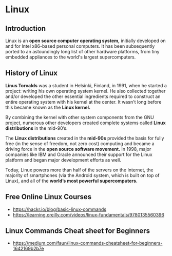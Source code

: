 # Linux

## Introduction
Linux is an **open source computer operating system,** initially developed on and for Intel x86-based personal computers. It has been subsequently ported to an astoundingly long list of other hardware platforms, from tiny embedded appliances to the world's largest supercomputers.

## History of Linux
**Linus Torvalds** was a student in Helsinki, Finland, in 1991, when he started a project: writing his own operating system kernel. He also collected together and/or developed the other essential ingredients required to construct an entire operating system with his kernel at the center. It wasn't long before this became known as the **Linux kernel.**

 By combining the kernel with other system components from the GNU project, numerous other developers created complete systems called **Linux distributions** in the mid-90’s.

 The **Linux distributions** created in the **mid-90s** provided the basis for fully free (in the sense of freedom, not zero cost) computing and became a driving force in the **open source software movement.** In 1998, major companies like IBM and Oracle announced their support for the Linux platform and began major development efforts as well.

 Today, Linux powers more than half of the servers on the Internet, the majority of smartphones (via the Android system, which is built on top of Linux), and all of the **world’s most powerful supercomputers.**

## Free Online Linux Courses
- https://hackr.io/blog/basic-linux-commands
- https://learning.oreilly.com/videos/linux-fundamentals/9780135560396


## Linux Commands Cheat sheet for Beginners
- https://medium.com/faun/linux-commands-cheatsheet-for-beginners-1642169b2b7e
